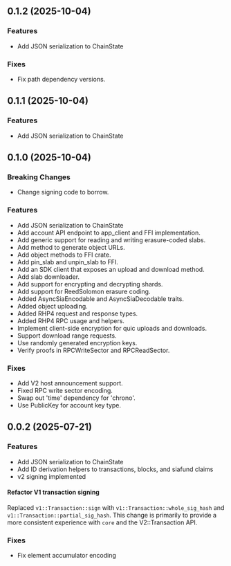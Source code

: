 ## 0.1.2 (2025-10-04)

### Features

- Add JSON serialization to ChainState

### Fixes

- Fix path dependency versions.

## 0.1.1 (2025-10-04)

### Features

- Add JSON serialization to ChainState

## 0.1.0 (2025-10-04)

### Breaking Changes

- Change signing code to borrow.

### Features

- Add JSON serialization to ChainState
- Add account API endpoint to app_client and FFI implementation.
- Add generic support for reading and writing erasure-coded slabs.
- Add method to generate object URLs.
- Add object methods to FFI crate.
- Add pin_slab and unpin_slab to FFI.
- Add an SDK client that exposes an upload and download method.
- Add slab downloader.
- Add support for encrypting and decrypting shards.
- Add support for ReedSolomon erasure coding.
- Added AsyncSiaEncodable and AsyncSiaDecodable traits.
- Added object uploading.
- Added RHP4 request and response types.
- Added RHP4 RPC usage and helpers.
- Implement client-side encryption for quic uploads and downloads.
- Support download range requests.
- Use randomly generated encryption keys.
- Verify proofs in RPCWriteSector and RPCReadSector.

### Fixes

- Add V2 host announcement support.
- Fixed RPC write sector encoding.
- Swap out 'time' dependency for 'chrono'.
- Use PublicKey for account key type.

## 0.0.2 (2025-07-21)

### Features

- Add JSON serialization to ChainState
- Add ID derivation helpers to transactions, blocks, and siafund claims
- v2 signing implemented

#### Refactor V1 transaction signing

Replaced `v1::Transaction::sign` with `v1::Transaction::whole_sig_hash` and `v1::Transaction::partial_sig_hash`. This change is primarily to provide a more consistent experience with `core` and the V2::Transaction API.

### Fixes

- Fix element accumulator encoding
